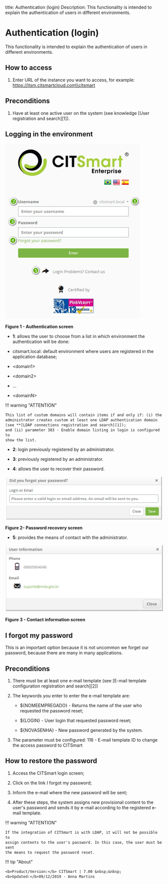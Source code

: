 title: Authentication (login)
Description: This functionality is intended to explain the authentication of users in different environments.

# Authentication (login)

This functionality is intended to explain the authentication of users in
different environments.

How to access
-------------

1.  Enter URL of the instance you want to access, for example:
    https://itsm.citsmartcloud.com\\citsmart

Preconditions
-------------

1.  Have at least one active user on the system (see knowledge [User
    registration and search][1]).

Logging in the environment
--------------------------

![Informações](images/autenti-img1.jpg)

**Figure 1 - Authentication screen**

- **1**: allows the user to choose from a list in which environment the authentication
will be done:

-   citsmart.local: default environment where users are registered in the
    application database;

-   \<domain1\>

-   \<domain2\>

-   ...

-   \<domainN\>

!!! warning "ATTENTION"

    This list of custom domains will contain items if and only if: (i) the
    administrator creates custom at least one LDAP authentication domain
    (see **[LDAP connections registration and search][1]);
    and (ii) parameter 383 - Enable domain listing in login is configured to
    show the list.

- **2**: login previously registered by an administrator.

- **3**: previously registered by an administrator.

- **4**: allows the user to recover their password.

![Informações](images/autenti-img2.jpg)

**Figure 2- Password recovery screen**

- **5**: provides the means of contact with the administrator.

![Informações](images/autenti-img3.jpg)

**Figure 3 - Contact information screen**

I forgot my password
--------------------

This is an important option because it is not uncommon we forget our password,
because there are many in many applications.

Preconditions
-------------

1.  There must be at least one e-mail template (see [E-mail template
    configuration registration and search][2])

2.  The keywords you enter to enter the e-mail template are:

    -   \${NOMEEMPREGADO} - Returns the name of the user who requested the
        password reset;

    -   \${LOGIN} - User login that requested password reset;

    -   \${NOVASENHA} - New password generated by the system.

3.  The parameter must be configured: 116 - E-mail template ID to change the
    access password to CITSmart

How to restore the password
---------------------------

1.  Access the CITSmart login screen;

2.  Click on the link I forgot my password;

3.  Inform the e-mail where the new password will be sent;

4.  After these steps, the system assigns new provisional content to the user's
    password and sends it by e-mail according to the registered e-mail template.

!!! warning "ATTENTION"

    If the integration of CITSmart is with LDAP, it will not be possible to
    assign contents to the user's password. In this case, the user must be sent
    the means to request the password reset.

    
!!! tip "About"

    <b>Product/Version:</b> CITSmart | 7.00 &nbsp;&nbsp;
    <b>Updated:</b>09/12/2019 - Anna Martins
